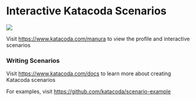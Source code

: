 # Interactive Katacoda Scenarios

[![](http://shields.katacoda.com/katacoda/manura/count.svg)](https://www.katacoda.com/manura "Get your profile on Katacoda.com")

Visit https://www.katacoda.com/manura to view the profile and interactive scenarios

### Writing Scenarios
Visit https://www.katacoda.com/docs to learn more about creating Katacoda scenarios

For examples, visit https://github.com/katacoda/scenario-example
